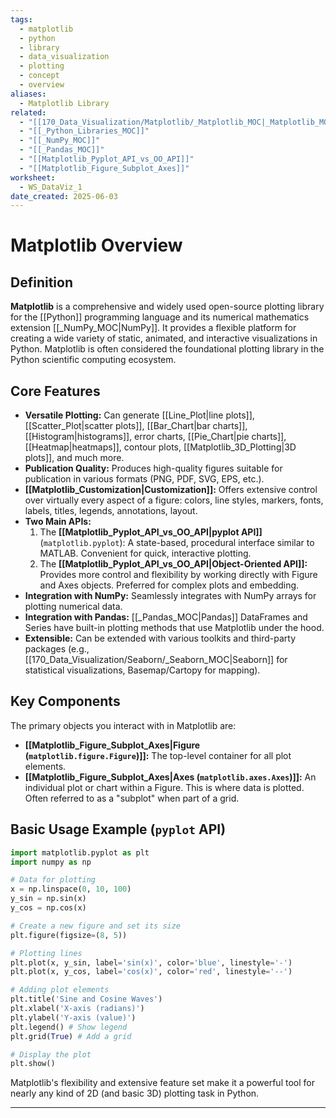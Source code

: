 ```yaml
---
tags:
  - matplotlib
  - python
  - library
  - data_visualization
  - plotting
  - concept
  - overview
aliases:
  - Matplotlib Library
related:
  - "[[170_Data_Visualization/Matplotlib/_Matplotlib_MOC|_Matplotlib_MOC]]"
  - "[[_Python_Libraries_MOC]]"
  - "[[_NumPy_MOC]]"
  - "[[_Pandas_MOC]]"
  - "[[Matplotlib_Pyplot_API_vs_OO_API]]"
  - "[[Matplotlib_Figure_Subplot_Axes]]"
worksheet:
  - WS_DataViz_1
date_created: 2025-06-03
---
```

# Matplotlib Overview

## Definition
**Matplotlib** is a comprehensive and widely used open-source plotting library for the [[Python]] programming language and its numerical mathematics extension [[_NumPy_MOC|NumPy]]. It provides a flexible platform for creating a wide variety of static, animated, and interactive visualizations in Python. Matplotlib is often considered the foundational plotting library in the Python scientific computing ecosystem.

## Core Features
-   **Versatile Plotting:** Can generate [[Line_Plot|line plots]], [[Scatter_Plot|scatter plots]], [[Bar_Chart|bar charts]], [[Histogram|histograms]], error charts, [[Pie_Chart|pie charts]], [[Heatmap|heatmaps]], contour plots, [[Matplotlib_3D_Plotting|3D plots]], and much more.
-   **Publication Quality:** Produces high-quality figures suitable for publication in various formats (PNG, PDF, SVG, EPS, etc.).
-   **[[Matplotlib_Customization|Customization]]:** Offers extensive control over virtually every aspect of a figure: colors, line styles, markers, fonts, labels, titles, legends, annotations, layout.
-   **Two Main APIs:**
    1.  The **[[Matplotlib_Pyplot_API_vs_OO_API|pyplot API]]** (`matplotlib.pyplot`): A state-based, procedural interface similar to MATLAB. Convenient for quick, interactive plotting.
    2.  The **[[Matplotlib_Pyplot_API_vs_OO_API|Object-Oriented API]]:** Provides more control and flexibility by working directly with Figure and Axes objects. Preferred for complex plots and embedding.
-   **Integration with NumPy:** Seamlessly integrates with NumPy arrays for plotting numerical data.
-   **Integration with Pandas:** [[_Pandas_MOC|Pandas]] DataFrames and Series have built-in plotting methods that use Matplotlib under the hood.
-   **Extensible:** Can be extended with various toolkits and third-party packages (e.g., [[170_Data_Visualization/Seaborn/_Seaborn_MOC|Seaborn]] for statistical visualizations, Basemap/Cartopy for mapping).

## Key Components
The primary objects you interact with in Matplotlib are:
-   **[[Matplotlib_Figure_Subplot_Axes|Figure (`matplotlib.figure.Figure`)]]:** The top-level container for all plot elements.
-   **[[Matplotlib_Figure_Subplot_Axes|Axes (`matplotlib.axes.Axes`)]]:** An individual plot or chart within a Figure. This is where data is plotted. Often referred to as a "subplot" when part of a grid.

## Basic Usage Example (`pyplot` API)
```python
import matplotlib.pyplot as plt
import numpy as np

# Data for plotting
x = np.linspace(0, 10, 100)
y_sin = np.sin(x)
y_cos = np.cos(x)

# Create a new figure and set its size
plt.figure(figsize=(8, 5))

# Plotting lines
plt.plot(x, y_sin, label='sin(x)', color='blue', linestyle='-')
plt.plot(x, y_cos, label='cos(x)', color='red', linestyle='--')

# Adding plot elements
plt.title('Sine and Cosine Waves')
plt.xlabel('X-axis (radians)')
plt.ylabel('Y-axis (value)')
plt.legend() # Show legend
plt.grid(True) # Add a grid

# Display the plot
plt.show()
```






Matplotlib's flexibility and extensive feature set make it a powerful tool for nearly any kind of 2D (and basic 3D) plotting task in Python.

---